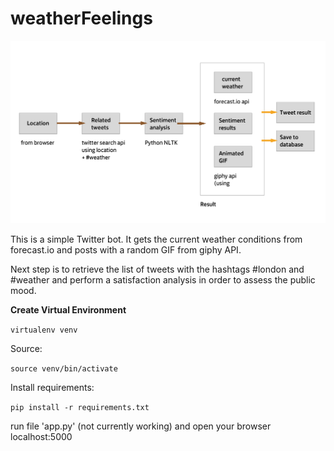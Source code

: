 # weatherFeelings

![alt text](https://raw.githubusercontent.com/lucasfr/weatherFeelings/master/docs/img/weatherfeelings-diagram.png) 

This is a simple Twitter bot. It gets the current weather conditions from forecast.io and posts with a random GIF from giphy API.  
  
Next step is to retrieve the list of tweets with the hashtags #london and #weather and perform a satisfaction analysis in order to assess the public mood.  

**Create Virtual Environment**

```virtualenv venv```

Source:

```source venv/bin/activate```

Install requirements:

```pip install -r requirements.txt```

run file 'app.py' (not currently working) and open your browser localhost:5000